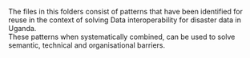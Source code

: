 The files in this folders consist of patterns that have been identified for reuse in the context of solving Data interoperability for disaster data in Uganda. <br/>
These patterns  when systematically combined, can be used to solve semantic, technical and organisational barriers.

